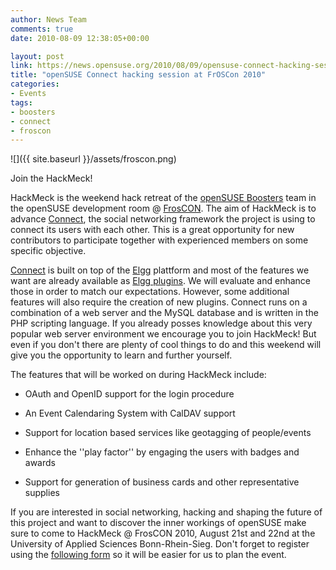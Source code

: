 ```yaml
---
author: News Team
comments: true
date: 2010-08-09 12:38:05+00:00

layout: post
link: https://news.opensuse.org/2010/08/09/opensuse-connect-hacking-session-at-froscon-2010/
title: "openSUSE Connect hacking session at FrOSCon 2010"
categories:
- Events
tags:
- boosters
- connect
- froscon
---
```

![]({{ site.baseurl }}/assets/froscon.png)


Join the HackMeck!




HackMeck is the weekend hack retreat of the [openSUSE Boosters](http://en.opensuse.org/openSUSE:Boosters) team in the openSUSE development room @ [FrosCON](http://froscon.org/). The aim of HackMeck is to advance [Connect](http://en.opensuse.org/openSUSE:Connect), the social networking framework the project is using to connect its users with each other. This is a great opportunity for new contributors to participate together with experienced members on some specific objective.




[Connect](http://en.opensuse.org/openSUSE:Connect) is built on top of the [Elgg](http://elgg.org/) plattform and most of the features we want are already available as [Elgg plugins](http://community.elgg.org/mod/plugins/all.php). We will evaluate and enhance those in order to match our expectations. However, some additional features will also require the creation of new plugins. Connect runs on a combination of a web server and the MySQL database and is written in the PHP scripting language. If you already posses knowledge about this very popular web server environment we encourage you to join HackMeck! But even if you don't there are plenty of cool things to do and this weekend will give you the opportunity to learn and further yourself.




The features that will be worked on during HackMeck include:





	
  * OAuth and OpenID support for the login procedure

	
  * An Event Calendaring System with CalDAV support

	
  * Support for location based services like geotagging of people/events

	
  * Enhance the ''play factor'' by engaging the users with badges and awards

	
  * Support for generation of business cards and other representative supplies




If you are interested in social networking, hacking and shaping the future of this project and want to discover the inner workings of openSUSE make sure to come to HackMeck @ FrosCON 2010, August 21st and 22nd at the University of Applied Sciences Bonn-Rhein-Sieg. Don't forget to register using the [following form](https://spreadsheets.google.com/viewform?formkey=dE9nb2N3YzBMR0d2NUR4UzUyODVuSXc6MQ) so it will be easier for us to plan the event.

		
